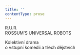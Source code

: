```yaml
---
title: ''
contentType: prose
---
```


<section>

R.U.R.  
ROSSUM’S UNIVERSAL ROBOTS

Kolektivní drama  
o vstupní komedii a třech dějstvích

</section>
